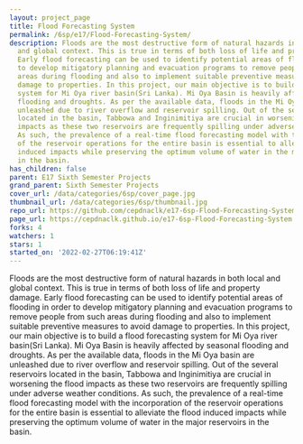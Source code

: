 ```yaml
---
layout: project_page
title: Flood Forecasting System
permalink: /6sp/e17/Flood-Forecasting-System/
description: Floods are the most destructive form of natural hazards in both local
  and global context. This is true in terms of both loss of life and property damage.
  Early flood forecasting can be used to identify potential areas of flooding in order
  to develop mitigatory planning and evacuation programs to remove people from such
  areas during flooding and also to implement suitable preventive measures to avoid
  damage to properties. In this project, our main objective is to build a flood forecasting
  system for Mi Oya river basin(Sri Lanka). Mi Oya Basin is heavily affected by seasonal
  flooding and droughts. As per the available data, floods in the Mi Oya basin are
  unleashed due to river overflow and reservoir spilling. Out of the several reservoirs
  located in the basin, Tabbowa and Inginimitiya are crucial in worsening the flood
  impacts as these two reservoirs are frequently spilling under adverse weather conditions.
  As such, the prevalence of a real-time flood forecasting model with the incorporation
  of the reservoir operations for the entire basin is essential to alleviate the flood
  induced impacts while preserving the optimum volume of water in the major reservoirs
  in the basin.
has_children: false
parent: E17 Sixth Semester Projects
grand_parent: Sixth Semester Projects
cover_url: /data/categories/6sp/cover_page.jpg
thumbnail_url: /data/categories/6sp/thumbnail.jpg
repo_url: https://github.com/cepdnaclk/e17-6sp-Flood-Forecasting-System
page_url: https://cepdnaclk.github.io/e17-6sp-Flood-Forecasting-System
forks: 4
watchers: 1
stars: 1
started_on: '2022-02-27T06:19:41Z'
---
```


Floods are the most destructive form of natural hazards in both local and global context. This is true in terms of both loss of life and property damage. Early flood forecasting can be used to identify potential areas of flooding in order to develop mitigatory planning and evacuation programs to remove people from such areas during flooding and also to implement suitable preventive measures to avoid damage to properties. In this project, our main objective is to build a flood forecasting system for Mi Oya river basin(Sri Lanka). Mi Oya Basin is heavily affected by seasonal flooding and droughts. As per the available data, floods in the Mi Oya basin are unleashed due to river overflow and reservoir spilling. Out of the several reservoirs located in the basin, Tabbowa and Inginimitiya are crucial in worsening the flood impacts as these two reservoirs are frequently spilling under adverse weather conditions. As such, the prevalence of a real-time flood forecasting model with the incorporation of the reservoir operations for the entire basin is essential to alleviate the flood induced impacts while preserving the optimum volume of water in the major reservoirs in the basin.